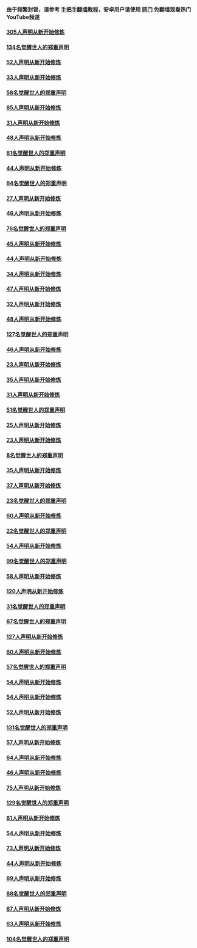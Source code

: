 #### 由于频繁封锁，请参考 [手把手翻墙教程](https://github.com/gfw-breaker/guides/wiki/)，安卓用户请使用 [网门](https://github.com/gfw-breaker/nogfw/blob/master/dl.md?t=03171400) 免翻墙观看热门YouTube频道 

#### [305人声明从新开始修炼](../pages/91/422153.md?t=03171400) 

#### [134名觉醒世人的郑重声明](../pages/91/422152.md?t=03171400) 

#### [52人声明从新开始修炼](../pages/91/421846.md?t=03171400) 

#### [33人声明从新开始修炼](../pages/91/421804.md?t=03171400) 

#### [58名觉醒世人的郑重声明](../pages/91/421845.md?t=03171400) 

#### [85人声明从新开始修炼](../pages/91/421769.md?t=03171400) 

#### [31人声明从新开始修炼](../pages/91/421763.md?t=03171400) 

#### [48人声明从新开始修炼](../pages/91/421605.md?t=03171400) 

#### [81名觉醒世人的郑重声明](../pages/91/421656.md?t=03171400) 

#### [44人声明从新开始修炼](../pages/91/421544.md?t=03171400) 

#### [84名觉醒世人的郑重声明](../pages/91/421543.md?t=03171400) 

#### [27人声明从新开始修炼](../pages/91/421465.md?t=03171400) 

#### [46人声明从新开始修炼](../pages/91/421454.md?t=03171400) 

#### [76名觉醒世人的郑重声明](../pages/91/421453.md?t=03171400) 

#### [45人声明从新开始修炼](../pages/91/421452.md?t=03171400) 

#### [44人声明从新开始修炼](../pages/91/421422.md?t=03171400) 

#### [34人声明从新开始修炼](../pages/91/421322.md?t=03171400) 

#### [47人声明从新开始修炼](../pages/91/421264.md?t=03171400) 

#### [32人声明从新开始修炼](../pages/91/421225.md?t=03171400) 

#### [48人声明从新开始修炼](../pages/91/421202.md?t=03171400) 

#### [127名觉醒世人的郑重声明](../pages/91/421224.md?t=03171400) 

#### [46人声明从新开始修炼](../pages/91/421203.md?t=03171400) 

#### [23人声明从新开始修炼](../pages/91/421138.md?t=03171400) 

#### [35人声明从新开始修炼](../pages/91/421122.md?t=03171400) 

#### [31人声明从新开始修炼](../pages/91/421081.md?t=03171400) 

#### [51名觉醒世人的郑重声明](../pages/91/421080.md?t=03171400) 

#### [25人声明从新开始修炼](../pages/91/421020.md?t=03171400) 

#### [23人声明从新开始修炼](../pages/91/420884.md?t=03171400) 

#### [8名觉醒世人的郑重声明](../pages/91/420883.md?t=03171400) 

#### [35人声明从新开始修炼](../pages/91/420809.md?t=03171400) 

#### [37人声明从新开始修炼](../pages/91/420766.md?t=03171400) 

#### [23名觉醒世人的郑重声明](../pages/91/420765.md?t=03171400) 

#### [60人声明从新开始修炼](../pages/91/420727.md?t=03171400) 

#### [22名觉醒世人的郑重声明](../pages/91/420726.md?t=03171400) 

#### [54人声明从新开始修炼](../pages/91/420529.md?t=03171400) 

#### [99名觉醒世人的郑重声明](../pages/91/420528.md?t=03171400) 

#### [58人声明从新开始修炼](../pages/91/420198.md?t=03171400) 

#### [120人声明从新开始修炼](../pages/91/420141.md?t=03171400) 

#### [31名觉醒世人的郑重声明](../pages/91/420197.md?t=03171400) 

#### [67名觉醒世人的郑重声明](../pages/91/420140.md?t=03171400) 

#### [127人声明从新开始修炼](../pages/91/420082.md?t=03171400) 

#### [60人声明从新开始修炼](../pages/91/420081.md?t=03171400) 

#### [57名觉醒世人的郑重声明](../pages/91/420080.md?t=03171400) 

#### [54人声明从新开始修炼](../pages/91/419533.md?t=03171400) 

#### [54人声明从新开始修炼](../pages/91/419532.md?t=03171400) 

#### [52人声明从新开始修炼](../pages/91/419531.md?t=03171400) 

#### [131名觉醒世人的郑重声明](../pages/91/419530.md?t=03171400) 

#### [57人声明从新开始修炼](../pages/91/419430.md?t=03171400) 

#### [64人声明从新开始修炼](../pages/91/419429.md?t=03171400) 

#### [46人声明从新开始修炼](../pages/91/419428.md?t=03171400) 

#### [75人声明从新开始修炼](../pages/91/419427.md?t=03171400) 

#### [129名觉醒世人的郑重声明](../pages/91/419426.md?t=03171400) 

#### [61人声明从新开始修炼](../pages/91/419198.md?t=03171400) 

#### [54人声明从新开始修炼](../pages/91/419197.md?t=03171400) 

#### [73人声明从新开始修炼](../pages/91/419196.md?t=03171400) 

#### [44人声明从新开始修炼](../pages/91/419075.md?t=03171400) 

#### [89人声明从新开始修炼](../pages/91/419074.md?t=03171400) 

#### [88名觉醒世人的郑重声明](../pages/91/419195.md?t=03171400) 

#### [67人声明从新开始修炼](../pages/91/419073.md?t=03171400) 

#### [63人声明从新开始修炼](../pages/91/419072.md?t=03171400) 

#### [104名觉醒世人的郑重声明](../pages/91/419071.md?t=03171400) 

